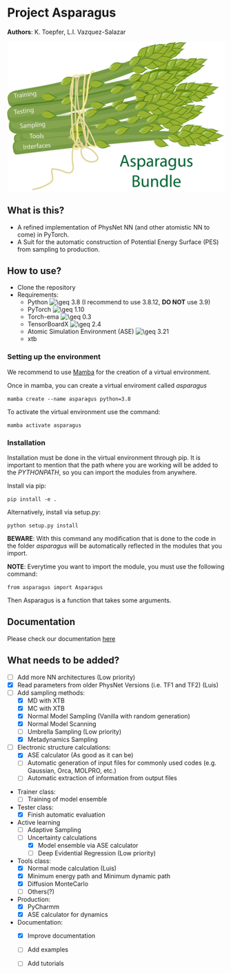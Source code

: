 # Project Asparagus

**Authors**: K. Toepfer, L.I. Vazquez-Salazar

![alt text](https://github.com/LIVazquezS/Asparagus/blob/main/logo_low.png?raw=true)

## What is this?
 - A refined implementation of PhysNet NN (and other atomistic NN to come) in PyTorch. 
 - A Suit for the automatic construction of Potential Energy Surface (PES) from sampling to production.

## How to use? 

- Clone the repository
- Requirements:
  - Python <img src="https://latex.codecogs.com/svg.image?\geq&space;" title="\geq " /> 3.8 (I recommend to use 3.8.12, **DO NOT** use 3.9)
  - PyTorch <img src="https://latex.codecogs.com/svg.image?\geq&space;" title="\geq " /> 1.10
  - Torch-ema <img src="https://latex.codecogs.com/svg.image?\geq&space;" title="\geq " /> 0.3
  - TensorBoardX <img src="https://latex.codecogs.com/svg.image?\geq&space;" title="\geq " /> 2.4
  - Atomic Simulation Environment (ASE) <img src="https://latex.codecogs.com/svg.image?\geq&space;" title="\geq " /> 3.21
  - xtb
### Setting up the environment

We recommend to use [Mamba](https://mamba.readthedocs.io/en/latest/user_guide/mamba.html) for the creation of a virtual environment. 

Once in mamba, you can create a virtual enviroment called *asparagus* 

``` 
mamba create --name asparagus python=3.8
```
 
To activate the virtual environment use the command:

```
mamba activate asparagus
```

### Installation
Installation must be done in the virtual environment through pip. It is important to mention that the path where you are
working will be added to the *PYTHONPATH*, so you can import the modules from anywhere.

Install via pip:
``` 
pip install -e .
```
Alternatively, install via setup.py:
``` 
python setup.py install
```

**BEWARE**: With this command any modification that is done to the code in the folder *asparagus* will be automatically reflected 
in the modules that you import.

**NOTE**: Everytime you want to import the module, you must use the following command:

```
from asparagus import Asparagus
```
Then Asparagus is a function that takes some arguments.

## Documentation

Please check our documentation [here](http://asparagus-bundle.readthedocs.io/en/latest/)

## What needs to be added?

- [ ] Add more NN architectures (Low priority)
- [x] Read parameters from older PhysNet Versions (i.e. TF1 and TF2) (Luis)
- [ ] Add sampling methods:
    - [x] MD with XTB
    - [x] MC with XTB
    - [x] Normal Model Sampling (Vanilla with random generation) 
    - [x] Normal Model Scanning 
    - [ ] Umbrella Sampling (Low priority)
    - [x] Metadynamics Sampling 
- [ ] Electronic structure calculations:
   - [x] ASE calculator (As good as it can be)
   - [ ] Automatic generation of input files for commonly used codes (e.g. Gaussian, Orca, MOLPRO, etc.)
   - [ ] Automatic extraction of information from output files
- Trainer class:
  - [ ] Training of model ensemble 
- Tester class: 
  - [x] Finish automatic evaluation 
- Active learning
   - [ ] Adaptive Sampling
   - [ ] Uncertainty calculations
     - [x] Model ensemble via ASE calculator 
     - [ ] Deep Evidential Regression (Low priority)
- Tools class:
  - [x] Normal mode calculation (Luis)
  - [x] Minimum energy path and Minimum dynamic path
  - [x] Diffusion MonteCarlo
  - [ ] Others(?)
- Production: 
  - [x] PyCharmm 
  - [x] ASE calculator for dynamics
- Documentation:
  - [X] Improve documentation
  - [ ] Add examples
  - [ ] Add tutorials
  
